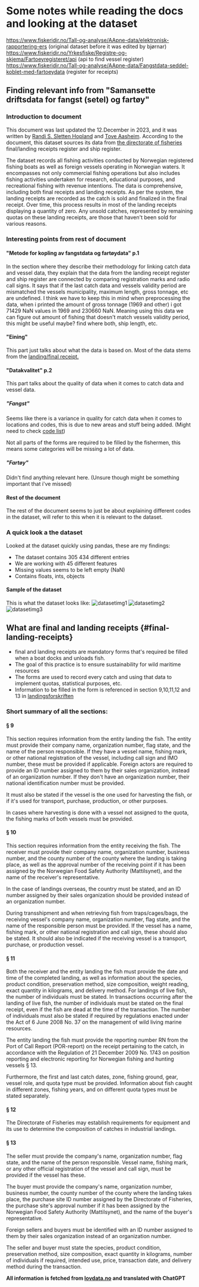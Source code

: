 # Some notes while reading the docs and looking at the dataset

https://www.fiskeridir.no/Tall-og-analyse/AApne-data/elektronisk-rapportering-ers (original dataset before it was edited by bjørnar)
https://www.fiskeridir.no/Yrkesfiske/Registre-og-skjema/Fartoeyregisteret/api (api to find vessel register)
https://www.fiskeridir.no/Tall-og-analyse/AApne-data/Fangstdata-seddel-koblet-med-fartoeydata (register for receipts)

## Finding relevant info from "Samansette driftsdata for fangst (setel) og fartøy"

### Introduction to document

This document was last updated the 12.December in 2023, and it was written by [Randi S. Sletten Hopland](https://www.fiskeridir.no/Om-oss/Avdelinger-og-regioner/forvaltningsdivisjonen/statistikkseksjonen/Tove-Aasheim) and [Tove Aasheim](https://www.fiskeridir.no/Om-oss/Avdelinger-og-regioner/forvaltningsdivisjonen/statistikkseksjonen/Randi-Sofie-Sletten-Hopland). According to the document, this dataset sources its data from [the directorate of fisheries](https://www.fiskeridir.no/) final/landing receipts register and ship register.

The dataset records all fishing activities conducted by Norwegian registered fishing boats as well as foreign vessels operating in Norwegian waters. It encompasses not only commercial fishing operations but also includes fishing activities undertaken for research, educational purposes, and recreational fishing with revenue intentions. The data is comprehensive, including both final receipts and landing receipts. As per the system, the landing receipts are recorded as the catch is sold and finalized in the final receipt. Over time, this process results in most of the landing receipts displaying a quantity of zero. Any unsold catches, represented by remaining quotas on these landing receipts, are those that haven't been sold for various reasons.

### Interesting points from rest of document

#### "Metode for kopling av fangstdata og fartøydata" p.1

In the section where they describe their methodology for linking catch data and vessel data, they explain that the data from the landing receipt register and ship register are connected by comparing registration marks and radio call signs. It says that if the last catch data and vessels validity period are mismatched the vessels municipality, maximum length, gross tonnage, etc are undefined. I think we have to keep this in mind when preprocessing the data, when i printed the amount of gross tonnage (1969 and other) i got 71429 NaN values in 1969 and 230660 NaN. Meaning using this data we can figure out amount of fishing that doesn't match vessels validity period, this might be useful maybe? find where both, ship length, etc.

#### "Eining"

This part just talks about what the data is based on. Most of the data stems from the [landing/final receipt.](#final-landing-receipts)

#### "Datakvalitet" p.2

This part talks about the quality of data when it comes to catch data and vessel data.

##### "Fangst"

Seems like there is a variance in quality for catch data when it comes to locations and codes, this is due to new areas and stuff being added. (Might need to check [code list]())

Not all parts of the forms are required to be filled by the fishermen, this means some categories will be missing a lot of data.

##### "Fartøy"

Didn't find anything relevant here. (Unsure though might be something important that i've missed)

#### Rest of the document

The rest of the document seems to just be about explaining different codes in the dataset, will refer to this when it is relevant to the dataset.

### A quick look a the dataset

Looked at the dataset quickly using pandas, these are my findings:

- The dataset contains 305 434 different entries
- We are working with 45 different features
- Missing values seems to be left empty (NaN)
- Contains floats, ints, objects

#### Sample of the dataset

This is what the dataset looks like:
![datasetimg1](Notes\Images\sample1.png) ![datasetimg2](Notes\Images\sample2.png) ![datasetimg3](Notes\Images\sample3.png)

## What are final and landing receipts {#final-landing-receipts}

- final and landing receipts are mandatory forms that's required be filled when a boat docks and unloads fish.
- The goal of this practice is to ensure sustainability for wild maritime resources
- The forms are used to record every catch and using that data to implement quotas, statistical purposes, etc.
- Information to be filled in the form is referenced in section 9,10,11,12 and 13 in [landingsforskriften](https://lovdata.no/dokument/SF/forskrift/2014-05-06-607/%C2%A79#%C2%A79)

### Short summary of all the sections:

#### § 9

This section requires information from the entity landing the fish. The entity must provide their company name, organization number, flag state, and the name of the person responsible. If they have a vessel name, fishing mark, or other national registration of the vessel, including call sign and IMO number, these must be provided if applicable. Foreign actors are required to provide an ID number assigned to them by their sales organization, instead of an organization number. If they don't have an organization number, their national identification number must be provided.

It must also be stated if the vessel is the one used for harvesting the fish, or if it's used for transport, purchase, production, or other purposes.

In cases where harvesting is done with a vessel not assigned to the quota, the fishing marks of both vessels must be provided.

#### § 10

This section requires information from the entity receiving the fish. The receiver must provide their company name, organization number, business number, and the county number of the county where the landing is taking place, as well as the approval number of the receiving point if it has been assigned by the Norwegian Food Safety Authority (Mattilsynet), and the name of the receiver's representative.

In the case of landings overseas, the country must be stated, and an ID number assigned by their sales organization should be provided instead of an organization number.

During transshipment and when retrieving fish from traps/cages/bags, the receiving vessel's company name, organization number, flag state, and the name of the responsible person must be provided. If the vessel has a name, fishing mark, or other national registration and call sign, these should also be stated. It should also be indicated if the receiving vessel is a transport, purchase, or production vessel.

#### § 11

Both the receiver and the entity landing the fish must provide the date and time of the completed landing, as well as information about the species, product condition, preservation method, size composition, weight reading, exact quantity in kilograms, and delivery method. For landings of live fish, the number of individuals must be stated. In transactions occurring after the landing of live fish, the number of individuals must be stated on the final receipt, even if the fish are dead at the time of the transaction. The number of individuals must also be stated if required by regulations enacted under the Act of 6 June 2008 No. 37 on the management of wild living marine resources.

The entity landing the fish must provide the reporting number RN from the Port of Call Report (POR-report) on the receipt pertaining to the catch, in accordance with the Regulation of 21 December 2009 No. 1743 on position reporting and electronic reporting for Norwegian fishing and hunting vessels § 13.

Furthermore, the first and last catch dates, zone, fishing ground, gear, vessel role, and quota type must be provided. Information about fish caught in different zones, fishing years, and on different quota types must be stated separately.

#### § 12

The Directorate of Fisheries may establish requirements for equipment and its use to determine the composition of catches in industrial landings.

#### § 13

The seller must provide the company's name, organization number, flag state, and the name of the person responsible. Vessel name, fishing mark, or any other official registration of the vessel and call sign, must be provided if the vessel has these.

The buyer must provide the company's name, organization number, business number, the county number of the county where the landing takes place, the purchase site ID number assigned by the Directorate of Fisheries, the purchase site's approval number if it has been assigned by the Norwegian Food Safety Authority (Mattilsynet), and the name of the buyer's representative.

Foreign sellers and buyers must be identified with an ID number assigned to them by their sales organization instead of an organization number.

The seller and buyer must state the species, product condition, preservation method, size composition, exact quantity in kilograms, number of individuals if required, intended use, price, transaction date, and delivery method during the transaction.

**All information is fetched from [lovdata.no](https://lovdata.no/dokument/SF/forskrift/2014-05-06-607/%C2%A79#%C2%A79) and translated with ChatGPT**
